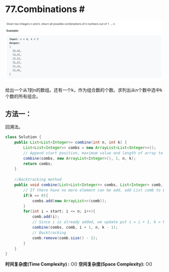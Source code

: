 # 77.Combinations \#

![](.gitbook/assets/image%20%2847%29.png)

给出一个从1到n的数组。还有一个k，作为组合数的个数。求列出从n个数中选中k个数的所有组合。

## 方法一：

回溯法。

```java
class Solution {
    public List<List<Integer>> combine(int n, int k) {
        List<List<Integer>> combs = new ArrayList<List<Integer>>();
        // Append start position, maximum value and length of array to the back function
        combine(combs, new ArrayList<Integer>(), 1, n, k);
        return combs;
    }
    
    //Backtracking method
    public void combine(List<List<Integer>> combs, List<Integer> comb, int start, int n, int k){
        // If there have no more element can be add, add List comb to List combs
        if(k == 0){
            combs.add(new ArrayList<>(comb));
        }
        for(int i = start; i <= n; i++){
            comb.add(i);
            // Since i is already added, we update put i = i + 1, k = k -1 and call the function
            combine(combs, comb, i + 1, n, k - 1);
            // Backtracking
            comb.remove(comb.size() - 1);
        }
    }
}
```

**时间复杂度\(Time Complexity\) :** O\(\)          **空间复杂度\(Space Complexity\):** O\(\)

